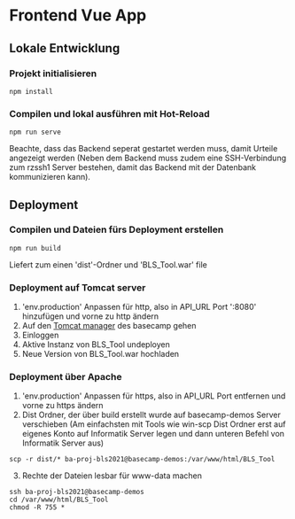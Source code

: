 # Frontend Vue App
## Lokale Entwicklung
### Projekt initialisieren
```
npm install
```

### Compilen und lokal ausführen mit Hot-Reload
```
npm run serve
```

Beachte, dass das Backend seperat gestartet werden muss, damit Urteile angezeigt werden
(Neben dem Backend muss zudem eine SSH-Verbindung zum rzssh1 Server bestehen, damit das Backend mit der Datenbank kommunizieren kann).

## Deployment

### Compilen und Dateien fürs Deployment erstellen
```
npm run build
```
Liefert zum einen 'dist'-Ordner und 'BLS_Tool.war' file

### Deployment auf Tomcat server
1. 'env.production' Anpassen für http, also in API_URL Port ':8080' hinzufügen und vorne zu http ändern
2. Auf den [Tomcat manager](http://basecamp-demos.informatik.uni-hamburg.de:8080/manager/html/) des basecamp gehen 
3. Einloggen 
4. Aktive Instanz von BLS_Tool undeployen
5. Neue Version von BLS_Tool.war hochladen

### Deployment über Apache
1. 'env.production' Anpassen für https, also in API_URL Port entfernen und vorne zu https ändern
2. Dist Ordner, der über build erstellt wurde auf basecamp-demos Server verschieben
   (Am einfachsten mit Tools wie win-scp
   Dist Ordner erst auf eigenes Konto auf Informatik Server legen und dann unteren Befehl von Informatik Server aus)
```
scp -r dist/* ba-proj-bls2021@basecamp-demos:/var/www/html/BLS_Tool
```
3. Rechte der Dateien lesbar für www-data machen
```
ssh ba-proj-bls2021@basecamp-demos
cd /var/www/html/BLS_Tool
chmod -R 755 *
```